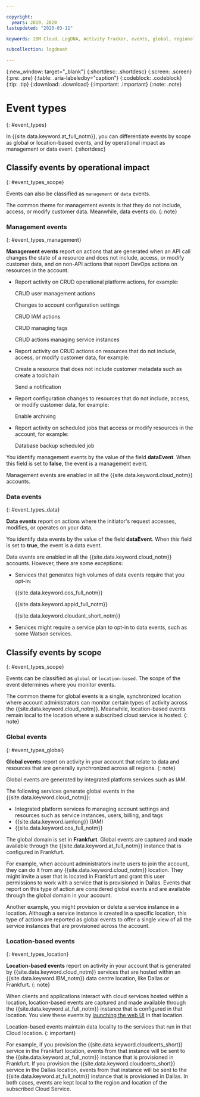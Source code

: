 ```yaml
---

copyright:
  years: 2019, 2020
lastupdated: "2020-03-11"

keywords: IBM Cloud, LogDNA, Activity Tracker, events, global, regional, data, management

subcollection: logdnaat

---
```


{:new_window: target="_blank"}
{:shortdesc: .shortdesc}
{:screen: .screen}
{:pre: .pre}
{:table: .aria-labeledby="caption"}
{:codeblock: .codeblock}
{:tip: .tip}
{:download: .download}
{:important: .important}
{:note: .note}


# Event types
{: #event_types}

In {{site.data.keyword.at_full_notm}}, you can differentiate events by scope as global or location-based events, and by operational impact as management or data event.
{:shortdesc}

## Classify events by operational impact
{: #event_types_scope}

Events can also be classified as `management` or `data` events. 

The common theme for management events is that they do not include, access, or modify customer data. Meanwhile, data events do.
{: note}


### Management events
{: #event_types_management}

**Management events** report on actions that are generated when an API call changes the state of a resource and does not include, access, or modify customer data, and on non-API actions that report DevOps actions on resources in the account.

* Report activity on CRUD operational platform actions, for example: 

    CRUD user management actions

    Changes to account configuration settings

    CRUD IAM actions

    CRUD managing tags

    CRUD actions managing service instances

* Report activity on CRUD actions on resources that do not include, access, or modify customer data, for example:

    Create a resource that does not include customer metadata such as create a toolchain

    Send a notification

* Report configuration changes to resources that do not include, access, or modify customer data, for example:

    Enable archiving

* Report activity on scheduled jobs that access or modify resources in the account, for example:

    Database backup scheduled job



You identify management events by the value of the field **dataEvent**. When this field is set to **false**, the event is a management event.

Management events are enabled in all the {{site.data.keyword.cloud_notm}} accounts.






### Data events
{: #event_types_data}

**Data events** report on actions where the initiator's request accesses, modifies, or operates on your data.

You identify data events by the value of the field **dataEvent**. When this field is set to **true**, the event is a data event.

Data events are enabled in all the {{site.data.keyword.cloud_notm}} accounts. However, there are some exceptions:
* Services that generates high volumes of data events require that you opt-in:

    {{site.data.keyword.cos_full_notm}}

    {{site.data.keyword.appid_full_notm}}

    {{site.data.keyword.cloudant_short_notm}}

* Services might require a service plan to opt-in to data events, such as some Watson services.

    

## Classify events by scope
{: #event_types_scope}

Events can be classified as `global` or `location-based`. The scope of the event determines where you monitor events.

The common theme for global events is a single, synchronized location where account administrators can monitor certain types of activity across the {{site.data.keyword.cloud_notm}}. Meanwhile, location-based events remain local to the location where a subscribed cloud service is hosted.
{: note}

### Global events
{: #event_types_global}

**Global events** report on activity in your account that relate to data and resources that are generally synchronized across all regions.
{: note}

Global events are generated by integrated platform services such as IAM.

The following services generate global events in the {{site.data.keyword.cloud_notm}}:
* Integrated platform services fo managing account settings and resources such as service instances, users, billing, and tags
* {{site.data.keyword.iamlong}} (IAM)
* {{site.data.keyword.cos_full_notm}}

The global domain is set in **Frankfurt**. Global events are captured and made available through the {{site.data.keyword.at_full_notm}} instance that is configured in Frankfurt.

For example, when account administrators invite users to join the account, they can do it from any {{site.data.keyword.cloud_notm}} location. They might invite a user that is located in Frankfurt and grant this user permissions to work with a service that is provisioned in Dallas. Events that report on this type of action are considered global events and are available through the global domain in your account. 
    
Another example, you might provision or delete a service instance in a location. Although a service instance is created in a specific location, this type of actions are reported as global events to offer a single view of all the service instances that are provisioned across the account.



### Location-based events
{: #event_types_location}

**Location-based events** report on activity in your account that is generated by {{site.data.keyword.cloud_notm}} services that are hosted within an {{site.data.keyword.IBM_notm}} data centre location, like Dallas or Frankfurt. 
{: note}


When clients and applications interact with cloud services hosted within a location, location-based events are captured and made available through the {{site.data.keyword.at_full_notm}} instance that is configured in that location. You view these events by [launching the web UI](/docs/Activity-Tracker-with-LogDNA?topic=logdnaat-launch) in that location.
    
Location-based events maintain data locality to the services that run in that Cloud location.
{: important}

For example, if you provision the {{site.data.keyword.cloudcerts_short}} service in the Frankfurt location, events from that instance will be sent to the {{site.data.keyword.at_full_notm}} instance that is provisioned in Frankfurt. If you provision the {{site.data.keyword.cloudcerts_short}} service in the Dallas location, events from that instance will be sent to the {{site.data.keyword.at_full_notm}} instance that is provisioned in Dallas. In both cases, events are kept local to the region and location of the subscribed Cloud Service.




